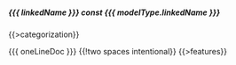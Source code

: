 ##### {{{ linkedName }}} const {{{ modelType.linkedName }}}
{{>categorization}}

{{{ oneLineDoc }}}  {{!two spaces intentional}}
{{>features}}
